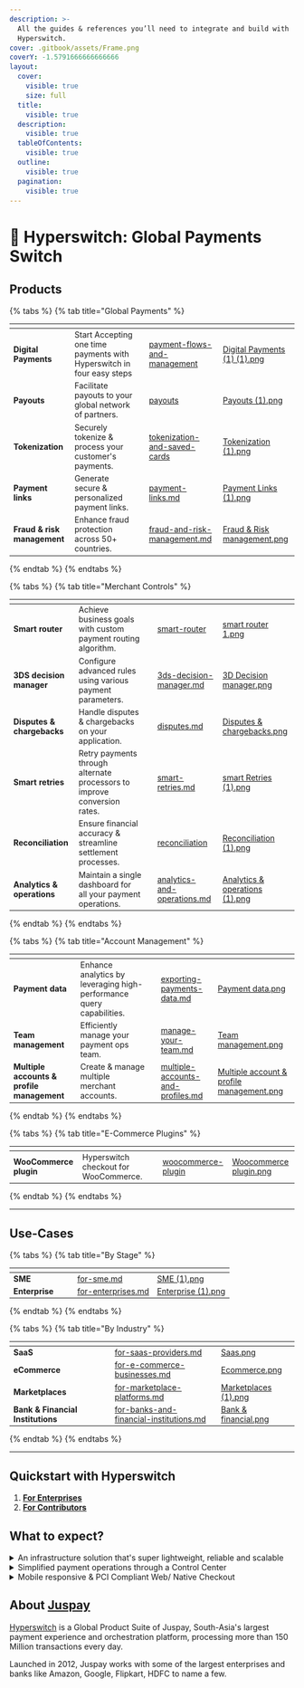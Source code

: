 ```yaml
---
description: >-
  All the guides & references you’ll need to integrate and build with
  Hyperswitch.
cover: .gitbook/assets/Frame.png
coverY: -1.5791666666666666
layout:
  cover:
    visible: true
    size: full
  title:
    visible: true
  description:
    visible: true
  tableOfContents:
    visible: true
  outline:
    visible: true
  pagination:
    visible: true
---
```


# 👋 Hyperswitch: Global Payments Switch

## Products

{% tabs %}
{% tab title="Global Payments" %}
<table data-view="cards"><thead><tr><th></th><th></th><th data-hidden></th><th data-hidden data-card-target data-type="content-ref"></th><th data-hidden data-card-cover data-type="files"></th></tr></thead><tbody><tr><td><strong>Digital Payments</strong> </td><td>Start Accepting one time payments with Hyperswitch in four easy steps</td><td></td><td><a href="features/payment-flows-and-management/">payment-flows-and-management</a></td><td><a href=".gitbook/assets/Digital Payments (1) (1).png">Digital Payments (1) (1).png</a></td></tr><tr><td><strong>Payouts</strong> </td><td>Facilitate payouts to your global network of partners.</td><td></td><td><a href="features/payment-flows-and-management/payouts/">payouts</a></td><td><a href=".gitbook/assets/Payouts (1).png">Payouts (1).png</a></td></tr><tr><td><strong>Tokenization</strong></td><td>Securely tokenize &#x26; process your customer's payments.</td><td></td><td><a href="features/payment-flows-and-management/tokenization-and-saved-cards/">tokenization-and-saved-cards</a></td><td><a href=".gitbook/assets/Tokenization (1).png">Tokenization (1).png</a></td></tr><tr><td><strong>Payment links</strong> </td><td>Generate secure &#x26; personalized payment links.</td><td></td><td><a href="features/payment-flows-and-management/payment-links.md">payment-links.md</a></td><td><a href=".gitbook/assets/Payment Links (1).png">Payment Links (1).png</a></td></tr><tr><td><strong>Fraud &#x26; risk management</strong></td><td>Enhance fraud protection across 50+ countries.</td><td></td><td><a href="features/merchant-controls/fraud-and-risk-management.md">fraud-and-risk-management.md</a></td><td><a href=".gitbook/assets/Fraud &#x26; Risk management.png">Fraud &#x26; Risk management.png</a></td></tr></tbody></table>
{% endtab %}
{% endtabs %}

{% tabs %}
{% tab title="Merchant Controls" %}
<table data-view="cards"><thead><tr><th></th><th></th><th data-hidden></th><th data-hidden data-card-target data-type="content-ref"></th><th data-hidden data-card-cover data-type="files"></th></tr></thead><tbody><tr><td><strong>Smart router</strong></td><td>Achieve business goals with custom payment routing algorithm.</td><td></td><td><a href="features/merchant-controls/smart-router/">smart-router</a></td><td><a href=".gitbook/assets/smart router 1.png">smart router 1.png</a></td></tr><tr><td><strong>3DS decision manager</strong> </td><td>Configure advanced rules using various payment parameters.</td><td></td><td><a href="features/3ds-decision-manager.md">3ds-decision-manager.md</a></td><td><a href=".gitbook/assets/3D Decision manager.png">3D Decision manager.png</a></td></tr><tr><td><strong>Disputes &#x26; chargebacks</strong></td><td>Handle disputes &#x26; chargebacks on your application.</td><td></td><td><a href="features/merchant-controls/disputes.md">disputes.md</a></td><td><a href=".gitbook/assets/Disputes &#x26; chargebacks.png">Disputes &#x26; chargebacks.png</a></td></tr><tr><td><strong>Smart retries</strong> </td><td>Retry payments through alternate processors to improve conversion rates. </td><td></td><td><a href="features/merchant-controls/smart-retries.md">smart-retries.md</a></td><td><a href=".gitbook/assets/smart Retries (1).png">smart Retries (1).png</a></td></tr><tr><td><strong>Reconciliation</strong></td><td>Ensure financial accuracy &#x26; streamline settlement processes.</td><td></td><td><a href="features/merchant-controls/reconciliation/">reconciliation</a></td><td><a href=".gitbook/assets/Reconciliation (1).png">Reconciliation (1).png</a></td></tr><tr><td><strong>Analytics &#x26; operations</strong></td><td>Maintain a single dashboard for all your payment operations.</td><td></td><td><a href="features/merchant-controls/analytics-and-operations.md">analytics-and-operations.md</a></td><td><a href=".gitbook/assets/Analytics &#x26; operations (1).png">Analytics &#x26; operations (1).png</a></td></tr></tbody></table>
{% endtab %}
{% endtabs %}

{% tabs %}
{% tab title="Account Management" %}
<table data-view="cards"><thead><tr><th></th><th></th><th data-hidden></th><th data-hidden data-card-target data-type="content-ref"></th><th data-hidden data-card-cover data-type="files"></th></tr></thead><tbody><tr><td><strong>Payment data</strong></td><td>Enhance analytics by leveraging high-performance query capabilities.</td><td></td><td><a href="features/account-management/exporting-payments-data.md">exporting-payments-data.md</a></td><td><a href=".gitbook/assets/Payment data.png">Payment data.png</a></td></tr><tr><td><strong>Team management</strong></td><td>Efficiently manage your payment ops team.</td><td></td><td><a href="features/account-management/manage-your-team.md">manage-your-team.md</a></td><td><a href=".gitbook/assets/Team management.png">Team management.png</a></td></tr><tr><td><strong>Multiple accounts &#x26; profile management</strong> </td><td>Create &#x26; manage multiple merchant accounts.</td><td></td><td><a href="features/account-management/multiple-accounts-and-profiles.md">multiple-accounts-and-profiles.md</a></td><td><a href=".gitbook/assets/Multiple account &#x26; profile management.png">Multiple account &#x26; profile management.png</a></td></tr></tbody></table>
{% endtab %}
{% endtabs %}

{% tabs %}
{% tab title="E-Commerce Plugins" %}
<table data-view="cards"><thead><tr><th></th><th></th><th data-hidden></th><th data-hidden data-card-target data-type="content-ref"></th><th data-hidden data-card-cover data-type="files"></th></tr></thead><tbody><tr><td><strong>WooCommerce plugin</strong></td><td>Hyperswitch checkout for WooCommerce.</td><td></td><td><a href="features/e-commerce-platform-plugins/woocommerce-plugin/">woocommerce-plugin</a></td><td><a href=".gitbook/assets/Woocommerce plugin.png">Woocommerce plugin.png</a></td></tr></tbody></table>
{% endtab %}
{% endtabs %}

***

## Use-Cases

{% tabs %}
{% tab title="By Stage" %}
<table data-view="cards"><thead><tr><th></th><th data-hidden></th><th data-hidden></th><th data-hidden data-card-target data-type="content-ref"></th><th data-hidden data-card-cover data-type="files"></th></tr></thead><tbody><tr><td><strong>SME</strong></td><td></td><td></td><td><a href="about-hyperswitch/for-sme.md">for-sme.md</a></td><td><a href=".gitbook/assets/SME (1).png">SME (1).png</a></td></tr><tr><td><strong>Enterprise</strong></td><td></td><td></td><td><a href="about-hyperswitch/for-enterprises.md">for-enterprises.md</a></td><td><a href=".gitbook/assets/Enterprise (1).png">Enterprise (1).png</a></td></tr></tbody></table>
{% endtab %}
{% endtabs %}

{% tabs %}
{% tab title="By Industry" %}
<table data-view="cards"><thead><tr><th></th><th data-hidden></th><th data-hidden></th><th data-hidden data-card-target data-type="content-ref"></th><th data-hidden data-card-cover data-type="files"></th></tr></thead><tbody><tr><td><strong>SaaS</strong></td><td></td><td></td><td><a href="about-hyperswitch/for-saas-providers.md">for-saas-providers.md</a></td><td><a href=".gitbook/assets/Saas.png">Saas.png</a></td></tr><tr><td><strong>eCommerce</strong></td><td></td><td></td><td><a href="about-hyperswitch/for-e-commerce-businesses.md">for-e-commerce-businesses.md</a></td><td><a href=".gitbook/assets/Ecommerce.png">Ecommerce.png</a></td></tr><tr><td><strong>Marketplaces</strong></td><td></td><td></td><td><a href="about-hyperswitch/for-marketplace-platforms.md">for-marketplace-platforms.md</a></td><td><a href=".gitbook/assets/Marketplaces (1).png">Marketplaces (1).png</a></td></tr><tr><td><strong>Bank &#x26; Financial Institutions</strong></td><td></td><td></td><td><a href="about-hyperswitch/for-banks-and-financial-institutions.md">for-banks-and-financial-institutions.md</a></td><td><a href=".gitbook/assets/Bank &#x26; financial.png">Bank &#x26; financial.png</a></td></tr></tbody></table>
{% endtab %}
{% endtabs %}

***

## **Quickstart with Hyperswitch**

1. [**For Enterprises**](hyperswitch-cloud/quickstart/)&#x20;
2. [**For Contributors**](hyperswitch-open-source/overview.md)

## What to expect?

<details>

<summary>An infrastructure solution that's super lightweight, reliable and scalable</summary>

Hyperswitch is optimized for sub 25 ms application overhead and falls within 5% of the payment processor's latency. The application can absorb any shock resulting from unusual traffic spikes and uses a distributed key-value store for high frequency write operations

<img src=".gitbook/assets/latency.png" alt="" data-size="original">

</details>

<details>

<summary>Simplified payment operations through a Control Center</summary>

Hyperswitch provides a control center to handle all your payment operations like adding payment processors, managing payment routing and viewing analytics

<img src=".gitbook/assets/dashboard.gif" alt="" data-size="original">

</details>

<details>

<summary>Mobile responsive &#x26; PCI Compliant Web/ Native Checkout</summary>

Fully managed PCI compliant checkout to integrate with your web or app. Our Unified Checkout is highly customizable and blends right in with your web or app

<img src=".gitbook/assets/sdk.png" alt="" data-size="original">

</details>

## About [Juspay](https://juspay.io/in)

[Hyperswitch](https://hyperswitch.io/) is a Global Product Suite of Juspay, South-Asia's largest payment experience and orchestration platform, processing more than 150 Million transactions every day.&#x20;

Launched in 2012, Juspay works with some of the largest enterprises and banks like Amazon, Google, Flipkart, HDFC to name a few.

